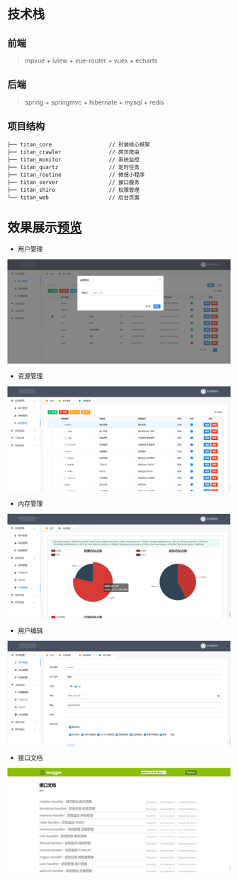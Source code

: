 # 技术栈
## 前端
> mpvue + iview + vue-router + vuex + echarts
## 后端
> spring + springmvc + hibernate + mysql + redis

## 项目结构
```
├── titan_core                  // 封装核心框架
├── titan_crawler               // 网页爬虫
├── titan_monitor               // 系统监控
├── titan_quartz                // 定时任务
├── titan_routine               // 微信小程序
├── titan_server                // 接口服务
├── titan_shiro                 // 权限管理
└── titan_web                   // 后台页面
```

# 效果展示[预览](https://45.76.222.218:8000)

- 用户管理
<img src="https://github.com/qianlic/titan/blob/master/snapshot/user.png"/>

- 资源管理
<img src="https://github.com/qianlic/titan/blob/master/snapshot/resource.png"/>

- 内存管理
<img src="https://github.com/qianlic/titan/blob/master/snapshot/memory.png"/>

- 用户编辑
<img src="https://github.com/qianlic/titan/blob/master/snapshot/useredit.png"/>

- 接口文档
<img src="https://github.com/qianlic/titan/blob/master/snapshot/api.png"/>